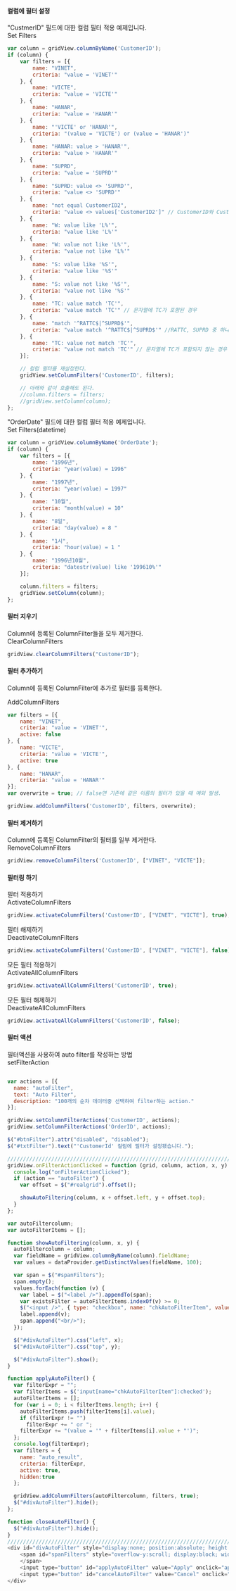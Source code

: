 #### 컬럼에 필터 설정  

"CustmerID" 필드에 대한 컬럼 필터 적용 예제입니다.  
<a class="btn primary small round lowercase" id="btnSetFilters">Set Filters</a>

```js
var column = gridView.columnByName('CustomerID');
if (column) {
    var filters = [{
        name: "VINET",
        criteria: "value = 'VINET'"
    }, {
        name: "VICTE",
        criteria: "value = 'VICTE'"
    }, {
        name: "HANAR",
        criteria: "value = 'HANAR'"
    }, {
        name: "'VICTE' or 'HANAR'",
        criteria: "(value = 'VICTE') or (value = 'HANAR')"
    }, {
        name: "HANAR: value > 'HANAR'",
        criteria: "value > 'HANAR'"
    }, {
        name: "SUPRD",
        criteria: "value = 'SUPRD'"
    }, {
        name: "SUPRD: value <> 'SUPRD'",
        criteria: "value <> 'SUPRD'"
    }, {
        name: "not equal CustomerID2",
        criteria: "value <> values['CustomerID2']" // CustomerID와 CustomerID2가 상이한 경우
    }, {
        name: "W: value like 'L%'",
        criteria: "value like 'L%'"
    }, {
        name: "W: value not like 'L%'",
        criteria: "value not like 'L%'"
    }, {
        name: "S: value like '%S'",
        criteria: "value like '%S'"
    }, {
        name: "S: value not like '%S'",
        criteria: "value not like '%S'"
    }, { 
        name: "TC: value match 'TC'",
        criteria: "value match 'TC'" // 문자열에 TC가 포함된 경우
    }, {
        name: "match '^RATTC$|^SUPRD$'",
        criteria: "value match '^RATTC$|^SUPRD$'" //RATTC, SUPRD 중 하나인 경우
    }, { 
        name: "TC: value not match 'TC'",
        criteria: "value not match 'TC'" // 문자열에 TC가 포함되지 않는 경우
    }];

    // 컬럼 필터를 재설정한다.
    gridView.setColumnFilters('CustomerID', filters);

    // 아래와 같이 호출해도 된다.
    //column.filters = filters;
    //gridView.setColumn(column);
};
```

"OrderDate" 필드에 대한 컬럼 필터 적용 예제입니다.  
<a class="btn primary small round lowercase" id="btnSetFilters_datetime">Set Filters(datetime)</a>

```js
var column = gridView.columnByName('OrderDate');
if (column) {
    var filters = [{
        name: "1996년",
        criteria: "year(value) = 1996"
    }, {
        name: "1997년",
        criteria: "year(value) = 1997"
    }, {
        name: "10월",
        criteria: "month(value) = 10"
    }, { 
        name: "8일",
        criteria: "day(value) = 8 "
    }, {
        name: "1시",
        criteria: "hour(value) = 1 "
    }, {
        name: "1996년10월",
        criteria: "datestr(value) like '199610%'"
    }];

    column.filters = filters;
    gridView.setColumn(column);
};
```

#### 필터 지우기

Column에 등록된 ColumnFilter들을 모두 제거한다.  
<a class="btn primary small round lowercase" id="btnClearColumnFilters">ClearColumnFilters</a>

```js
gridView.clearColumnFilters("CustomerID");
```

#### 필터 추가하기

Column에 등록된 ColumnFilter에 추가로 필터를 등록한다.

<a class="btn primary small round lowercase" id="btnAddColumnFilters">AddColumnFilters</a>

```js
var filters = [{
    name: "VINET",
    criteria: "value = 'VINET'",
    active: false
}, {
    name: "VICTE",
    criteria: "value = 'VICTE'",
    active: true
}, {
    name: "HANAR",
    criteria: "value = 'HANAR'"
}];
var overwrite = true; // false면 기존에 같은 이름의 필터가 있을 때 예외 발생.

gridView.addColumnFilters('CustomerID', filters, overwrite);
```

#### 필터 제거하기

Column에 등록된 ColumnFilter의 필터를 일부 제거한다.  
<a class="btn primary small round lowercase" id="btnRemoveColumnFilters">RemoveColumnFilters</a>

```js
gridView.removeColumnFilters('CustomerID', ["VINET", "VICTE"]);
```

#### 필터링 하기

필터 적용하기    
<a class="btn primary small round lowercase" id="btnActivateColumnFilters">ActivateColumnFilters</a>

```js
gridView.activateColumnFilters('CustomerID', ["VINET", "VICTE"], true);
```

필터 해제하기    
<a class="btn primary small round lowercase" id="btnDeactivateColumnFilters">DeactivateColumnFilters</a>

```js
gridView.activateColumnFilters('CustomerID', ["VINET", "VICTE"], false);
```

모든 필터 적용하기    
<a class="btn primary small round lowercase" id="btnActivateAllColumnFilters">ActivateAllColumnFilters</a>

```js
gridView.activateAllColumnFilters('CustomerID', true);
```

모든 필터 해제하기    
<a class="btn primary small round lowercase" id="btnDeactivateAllColumnFilters">DeactivateAllColumnFilters</a>

```js
gridView.activateAllColumnFilters('CustomerID', false);
```

#### 필터 액션

필터액션을 사용하여 auto filter를 작성하는 방법    
<a class="btn primary small round lowercase" id="btnSetFilterAction">setFilterAction</a>

```js

var actions = [{
  name: "autoFilter",
  text: "Auto Filter",
  description: "100개의 순차 데이터중 선택하여 filter하는 action."
}];

gridView.setColumnFilterActions('CustomerID', actions);
gridView.setColumnFilterActions('OrderID', actions);

$("#btnFilter").attr("disabled", "disabled");
$("#txtFilter").text("'CustomerId' 컬럼에 필터가 설정됐습니다.");  

//////////////////////////////////////////////////////////////////////////////    
gridView.onFilterActionClicked = function (grid, column, action, x, y) {
  console.log("onFilterActionClicked");
  if (action == "autoFilter") {
    var offset = $("#realgrid").offset();

    showAutoFiltering(column, x + offset.left, y + offset.top);
  }
};

var autoFiltercolumn;
var autoFilterItems = [];

function showAutoFiltering(column, x, y) {
  autoFiltercolumn = column;
  var fieldName = gridView.columnByName(column).fieldName;
  var values = dataProvider.getDistinctValues(fieldName, 100);

  var span = $("#spanFilters");
  span.empty();
  values.forEach(function (v) {
    var label = $("<label />").appendTo(span);
    var existsFilter = autoFilterItems.indexOf(v) >= 0;
    $("<input />", { type: "checkbox", name: "chkAutoFilterItem", value: v, checked: existsFilter}).appendTo(label);
    label.append(v);
    span.append("<br/>");
  });

  $("#divAutoFilter").css("left", x);
  $("#divAutoFilter").css("top", y);

  $("#divAutoFilter").show();
}

function applyAutoFilter() {
  var filterExpr = "";
  var filterItems = $('input[name="chkAutoFilterItem"]:checked');
  autoFilterItems = [];
  for (var i = 0; i < filterItems.length; i++) {
    autoFilterItems.push(filterItems[i].value);
    if (filterExpr != "")
      filterExpr += " or ";
    filterExpr += "(value = '" + filterItems[i].value + "')";
  };
  console.log(filterExpr);
  var filters = {
    name: "auto_result",
    criteria: filterExpr,
    active: true,
    hidden:true
  };

  gridView.addColumnFilters(autoFiltercolumn, filters, true);
  $("#divAutoFilter").hide();
};

function closeAutoFilter() {
  $("#divAutoFilter").hide();
}
/////////////////////////////////////////////////////////////////////////////
<div id="divAutoFilter" style="display:none; position:absolute; height:260px; background-color:#eeeeee; border:1px solid black;">
    <span id="spanFilters" style="overflow-y:scroll; display:block; width:100%; height:230px">
    </span>
    <input type="button" id="applyAutoFilter" value="Apply" onclick="applyAutoFilter();" class="button gray medium3" />
    <input type="button" id="cancelAutoFilter" value="Cancel" onclick="closeAutoFilter();" class="button gray medium3" />
</div>

```
<script>

$("#btnSetFilters").click(function() { 
var column = gridView.columnByName('CustomerID');
if (column) {
    var filters = [{
        name: "VINET",
        criteria: "value = 'VINET'"
    }, {
        name: "VICTE",
        criteria: "value = 'VICTE'"
    }, {
        name: "HANAR",
        criteria: "value = 'HANAR'"
    }, {
        name: "'VICTE' or 'HANAR'",
        criteria: "(value = 'VICTE') or (value = 'HANAR')"
    }, {
        name: "HANAR: value > 'HANAR'",
        criteria: "value > 'HANAR'"
    }, {
        name: "SUPRD",
        criteria: "value = 'SUPRD'"
    }, {
        name: "SUPRD: value <> 'SUPRD'",
        criteria: "value <> 'SUPRD'"
    }, {
        name: "not equal CustomerID2",
        criteria: "value <> values['CustomerID2']" // CustomerID와 CustomerID2가 상이한 경우
    }, {
        name: "W: value like 'L%'",
        criteria: "value like 'L%'"
    }, {
        name: "W: value not like 'L%'",
        criteria: "value not like 'L%'"
    }, {
        name: "S: value like '%S'",
        criteria: "value like '%S'"
    }, {
        name: "S: value not like '%S'",
        criteria: "value not like '%S'"
    }, { 
        name: "TC: value match 'TC'",
        criteria: "value match 'TC'" // 문자열에 TC가 포함된 경우
    }, {
        name: "match '^RATTC$|^SUPRD$'",
        criteria: "value match '^RATTC$|^SUPRD$'" //RATTC, SUPRD 중 하나인 경우
    }, { 
        name: "TC: value not match 'TC'",
        criteria: "value not match 'TC'" // 문자열에 TC가 포함되지 않는 경우
    }];

    // 컬럼 필터를 재설정한다.
    gridView.setColumnFilters('CustomerID', filters);

    // 아래와 같이 호출해도 된다.
    //column.filters = filters;
    //gridView.setColumn(column);
};
});

$("#btnSetFilters_datetime").click(function() { 
    var column = gridView.columnByName('OrderDate');
    if (column) {
        var filters = [{
            name: "1996년",
            criteria: "year(value) = 1996"
        }, {
            name: "1997년",
            criteria: "year(value) = 1997"
        }, {
            name: "10월",
            criteria: "month(value) = 10"
        }, { 
            name: "8일",
            criteria: "day(value) = 8 "
        }, {
            name: "1시",
            criteria: "hour(value) = 1 "
        }, {
            name: "1996년10월",
            criteria: "datestr(value) like '199610%'"
        }];
 
        column.filters = filters;
        gridView.setColumn(column);
    };
});

$("#btnClearColumnFilters").click(function() { 
  gridView.clearColumnFilters("CustomerID");
});

$("#btnAddColumnFilters").click(function() { 
  var filters = [{
      name: "VINET",
      criteria: "value = 'VINET'",
      active: false
  }, {
      name: "VICTE",
      criteria: "value = 'VICTE'",
      active: true
  }, {
      name: "HANAR",
      criteria: "value = 'HANAR'"
  }];
  var overwrite = true; // false면 기존에 같은 이름의 필터가 있을 때 예외 발생.

  gridView.addColumnFilters('CustomerID', filters, overwrite);
});

$("#btnRemoveColumnFilters").click(function() { 
  gridView.removeColumnFilters('CustomerID', ["VINET", "VICTE"]);
});

$("#btnActivateColumnFilters").click(function() { 
  gridView.activateColumnFilters('CustomerID', ["VINET", "VICTE"], true);
});

$("#btnDeactivateColumnFilters").click(function() { 
  gridView.activateColumnFilters('CustomerID', ["VINET", "VICTE"], false);
});

$("#btnActivateAllColumnFilters").click(function() { 
  gridView.activateAllColumnFilters('CustomerID', true);
});

$("#btnDeactivateAllColumnFilters").click(function() { 
  gridView.activateAllColumnFilters('CustomerID', false);
});

$("#btnSetFilterAction").click(function() { 
    var actions = [{
        name: "autoFilter",
        text: "Auto Filter",
        description: "100개의 순차 데이터중 선택하여 filter하는 action."
    }];
 
    gridView.setColumnFilterActions('CustomerID', actions);
    gridView.setColumnFilterActions('OrderID', actions);
 
    $("#btnFilter").attr("disabled", "disabled");
    $("#txtFilter").text("'CustomerId' 컬럼에 필터가 설정됐습니다.");  
});

gridView.onFilterActionClicked = function (grid, column, action, x, y) {
  console.log("onFilterActionClicked");
  if (action == "autoFilter") {
    var offset = $("#realgrid").offset();

    showAutoFiltering(column, x + offset.left, y + offset.top);
  }
};

var autoFiltercolumn;
var autoFilterItems = [];

function showAutoFiltering(column, x, y) {
  autoFiltercolumn = column;
  var fieldName = gridView.columnByName(column).fieldName;
  var values = dataProvider.getDistinctValues(fieldName, 100);

  var span = $("#spanFilters");
  span.empty();
  values.forEach(function (v) {
    var label = $("<label />").appendTo(span);
    var existsFilter = autoFilterItems.indexOf(v) >= 0;
    $("<input />", { type: "checkbox", name: "chkAutoFilterItem", value: v, checked: existsFilter}).appendTo(label);
    label.append(v);
    span.append("<br/>");
  });

  $("#divAutoFilter").css("left", x);
  $("#divAutoFilter").css("top", y);

  $("#divAutoFilter").show();
}

function applyAutoFilter() {
  var filterExpr = "";
  var filterItems = $('input[name="chkAutoFilterItem"]:checked');
  autoFilterItems = [];
  for (var i = 0; i < filterItems.length; i++) {
    autoFilterItems.push(filterItems[i].value);
    if (filterExpr != "")
      filterExpr += " or ";
    filterExpr += "(value = '" + filterItems[i].value + "')";
  };
  console.log(filterExpr);
  var filters = {
    name: "auto_result",
    criteria: filterExpr,
    active: true,
    hidden:true
  };

  gridView.addColumnFilters(autoFiltercolumn, filters, true);
  $("#divAutoFilter").hide();
};

function closeAutoFilter() {
  $("#divAutoFilter").hide();
}

</script>

